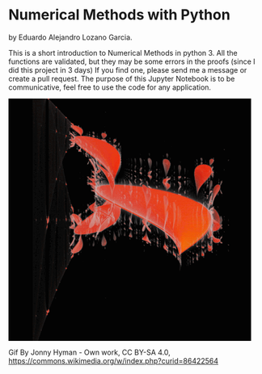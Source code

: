 # Numerical Methods with Python
by Eduardo Alejandro Lozano Garcia.

This is a short introduction to Numerical Methods in python 3. All the functions are validated, but they may be some errors in the proofs (since I did this project in 3 days) If you find one, please send me a message or create a pull request. The purpose of this Jupyter Notebook is to be communicative, feel free to use the code for any application.

<img align="center" width="480"  src="https://github.com/Ale9806/The_logistic_equation/blob/master/images/480px-Logistic_Map_Bifurcations_Underneath_Mandelbrot_Set.gif">

 Gif By Jonny Hyman - Own work, CC BY-SA 4.0, https://commons.wikimedia.org/w/index.php?curid=86422564
